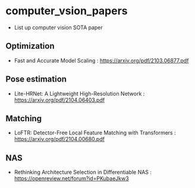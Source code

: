 # computer_vsion_papers
- List up computer vision SOTA paper

## Optimization 
- Fast and Accurate Model Scaling : https://arxiv.org/pdf/2103.06877.pdf

## Pose estimation
- Lite-HRNet: A Lightweight High-Resolution Network : https://arxiv.org/pdf/2104.06403.pdf

## Matching
- LoFTR: Detector-Free Local Feature Matching with Transformers : https://arxiv.org/pdf/2104.00680.pdf

## NAS
- Rethinking Architecture Selection in Differentiable NAS : https://openreview.net/forum?id=PKubaeJkw3

